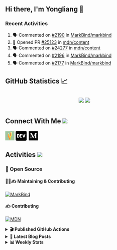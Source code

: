 ## Hi there, I'm Yongliang 👋

### Recent Activities

<!--START_SECTION:activity-->
1. 🗣 Commented on [#2190](https://github.com/MarkBind/markbind/issues/2190) in [MarkBind/markbind](https://github.com/MarkBind/markbind)
2. 💪 Opened PR [#25123](https://github.com/mdn/content/pull/25123) in [mdn/content](https://github.com/mdn/content)
3. 🗣 Commented on [#24277](https://github.com/mdn/content/issues/24277) in [mdn/content](https://github.com/mdn/content)
4. 🗣 Commented on [#2196](https://github.com/MarkBind/markbind/issues/2196) in [MarkBind/markbind](https://github.com/MarkBind/markbind)
5. 🗣 Commented on [#2177](https://github.com/MarkBind/markbind/issues/2177) in [MarkBind/markbind](https://github.com/MarkBind/markbind)
<!--END_SECTION:activity-->

## GitHub Statistics :chart_with_upwards_trend:
<div align="center">
<div style="display: flex; align-items: center; justify-content: center;">

[![](https://github-readme-stats-tlylt.vercel.app/api?username=tlylt&show_icons=true&theme=tokyonight&hide_border=true&locale=en)](https://github.com/tlylt)
[![](https://github-readme-streak-stats.herokuapp.com/?user=tlylt&theme=tokyonight&hide_border=true)](https://github.com/tlylt)
</div>
</div>

## Connect With Me <img src="https://media.giphy.com/media/2wh5K5yE3ulp3xgYcG/giphy-downsized.gif" width="30">

<a href="https://www.yongliangliu.com/" target="_blank"><img align="center" src="static/site-icon.png" alt="yongliangliu.com" height="29" width="29" /></a>
<a href="https://dev.to/tlylt" target="_blank"><img align="center" src="static/dev-badge.svg" alt="dev.to/tlylt" height="35" width="35" /></a>
<a href="https://tlylt.medium.com" target="_blank"><img align="center" src="static/medium.png" alt="tlylt.medium.com" height="35" width="35" /></a>

## Activities <img src="https://media.giphy.com/media/WUlplcMpOCEmTGBtBW/giphy.gif" width="30">

### 🔭 Open Source

#### 👷‍♂️✍️ Maintaining & Contributing
[![MarkBind](https://github-readme-stats-tlylt.vercel.app/api/pin/?username=markbind&repo=markbind)](https://github.com/MarkBind/markbind)

#### ✍️ Contributing
[![MDN](https://github-readme-stats-tlylt.vercel.app/api/pin/?username=mdn&repo=content)](https://github.com/mdn/content)

<details>
<summary> <b>🎬 Published GitHub Actions </b> </summary>

[![install-graphviz](https://github-readme-stats-tlylt.vercel.app/api/pin/?username=tlylt&repo=install-graphviz)](https://github.com/tlylt/install-graphviz)

[![reposense-action](https://github-readme-stats-tlylt.vercel.app/api/pin/?username=tlylt&repo=reposense-action)](https://github.com/tlylt/reposense-action)

[![markbin-action](https://github-readme-stats-tlylt.vercel.app/api/pin/?username=markbind&repo=markbind-action)](https://github.com/MarkBind/markbind-action)

</details>

<details>
<summary> <b>📕 Latest Blog Posts</b> </summary>

<!-- BLOG-POST-LIST:START -->
- [Deploy a ChatGPT API Server in no time](https://www.yongliangliu.com/blog/chatgpt-nextjs-server/)
- [Creating a regex-based Markdown parser in TypeScript](https://www.yongliangliu.com/blog/rmark/)
- [Create VSCode Snippets for Markdown Blog Workflows](https://www.yongliangliu.com/blog/vscode-snippets/)
- [Brag Doc 2023](https://www.yongliangliu.com/blog/brag-doc-2023/)
- [My Journey into Open Source](https://www.yongliangliu.com/blog/my-journey-into-open-source/)
<!-- BLOG-POST-LIST:END -->

</details>

<details>
<summary> <b>📊 Weekly Stats</b> </summary>

<!--START_SECTION:waka-->
![Code Time](http://img.shields.io/badge/Code%20Time-852%20hrs%2030%20mins-blue)

**🐱 My GitHub Data** 

> 📦 605.4 kB Used in GitHub's Storage 
 > 
> 🏆 700 Contributions in the Year 2023
 > 
> 🚫 Not Opted to Hire
 > 
> 📜 166 Public Repositories 
 > 
> 🔑 29 Private Repositories 
 > 
**I'm an Early 🐤** 

```text
🌞 Morning                1734 commits        ██████████░░░░░░░░░░░░░░░   40.96 % 
🌆 Daytime                1181 commits        ███████░░░░░░░░░░░░░░░░░░   27.90 % 
🌃 Evening                1186 commits        ███████░░░░░░░░░░░░░░░░░░   28.02 % 
🌙 Night                  132 commits         █░░░░░░░░░░░░░░░░░░░░░░░░   03.12 % 
```
📅 **I'm Most Productive on Sunday** 

```text
Monday                   632 commits         ████░░░░░░░░░░░░░░░░░░░░░   14.93 % 
Tuesday                  629 commits         ████░░░░░░░░░░░░░░░░░░░░░   14.86 % 
Wednesday                604 commits         ████░░░░░░░░░░░░░░░░░░░░░   14.27 % 
Thursday                 591 commits         ███░░░░░░░░░░░░░░░░░░░░░░   13.96 % 
Friday                   570 commits         ███░░░░░░░░░░░░░░░░░░░░░░   13.47 % 
Saturday                 513 commits         ███░░░░░░░░░░░░░░░░░░░░░░   12.12 % 
Sunday                   694 commits         ████░░░░░░░░░░░░░░░░░░░░░   16.39 % 
```


📊 **This Week I Spent My Time On** 

```text
🕑︎ Time Zone: Asia/Singapore

💬 Programming Languages: 
Markdown                 11 hrs 51 mins      ████████████░░░░░░░░░░░░░   47.18 % 
TypeScript               7 hrs 1 min         ███████░░░░░░░░░░░░░░░░░░   27.93 % 
C#                       2 hrs 26 mins       ██░░░░░░░░░░░░░░░░░░░░░░░   09.75 % 
HTML                     35 mins             █░░░░░░░░░░░░░░░░░░░░░░░░   02.36 % 
JavaScript               34 mins             █░░░░░░░░░░░░░░░░░░░░░░░░   02.27 % 
```


 Last Updated on 08/03/2023 00:40:03 UTC
<!--END_SECTION:waka-->

</details>

